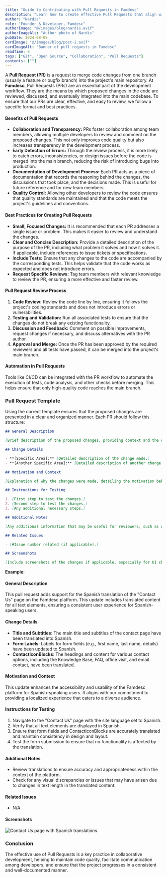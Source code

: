 ```yaml
---
title: "Guide to Contributing with Pull Requests in Famdesc"
description: "Learn how to create effective Pull Requests that align with our development practices at Famdesc."
author: "Nardis"
role: "Founder & Developer, Famdesc"
authorImage: "@/images/blog/nardis.avif"
authorImageAlt: "Author photo of Nardis"
pubDate: 2024-08-09
cardImage: "@/images/blog/post-2.avif"
cardImageAlt: "Banner of pull requests in Famdesc"
readTime: 6
tags: ["Git", "Open Source", "Collaboration", "Pull Requests"]
contents: [""]
---
```


A **Pull Request (PR)** is a request to merge code changes from one branch (usually a feature or bugfix branch) into the project's main repository. At **Famdesc**, Pull Requests (PRs) are an essential part of the development workflow. They are the means by which proposed changes in the code are reviewed, discussed, and eventually integrated into the main codebase. To ensure that our PRs are clear, effective, and easy to review, we follow a specific format and best practices.

#### Benefits of Pull Requests

- **Collaboration and Transparency:** PRs foster collaboration among team members, allowing multiple developers to review and comment on the proposed changes. This not only improves code quality but also increases transparency in the development process.
- **Early Detection of Errors:** Through the review process, it is more likely to catch errors, inconsistencies, or design issues before the code is merged into the main branch, reducing the risk of introducing bugs into production.
- **Documentation of Development Process:** Each PR acts as a piece of documentation that records the reasoning behind the changes, the discussions that took place, and the decisions made. This is useful for future reference and for new team members.
- **Quality Control:** Allowing other developers to review the code ensures that quality standards are maintained and that the code meets the project's guidelines and conventions.

#### Best Practices for Creating Pull Requests

- **Small, Focused Changes:** It is recommended that each PR addresses a single issue or problem. This makes it easier to review and understand the changes.
- **Clear and Concise Description:** Provide a detailed description of the purpose of the PR, including what problem it solves and how it solves it. If applicable, include references to issue tickets or specifications.
- **Include Tests:** Ensure that any changes to the code are accompanied by the corresponding tests. This helps validate that the code works as expected and does not introduce errors.
- **Request Specific Reviews:** Tag team members with relevant knowledge to review the PR, ensuring a more effective and faster review.

#### Pull Request Review Process

1. **Code Review:** Review the code line by line, ensuring it follows the project's coding standards and does not introduce errors or vulnerabilities.
2. **Testing and Validation:** Run all associated tests to ensure that the changes do not break any existing functionality.
3. **Discussion and Feedback:** Comment on possible improvements, request changes if necessary, and discuss alternatives with the PR author.
4. **Approval and Merge:** Once the PR has been approved by the required reviewers and all tests have passed, it can be merged into the project's main branch.

#### Automation in Pull Requests

Tools like CI/CD can be integrated with the PR workflow to automate the execution of tests, code analysis, and other checks before merging. This helps ensure that only high-quality code reaches the main branch.

### Pull Request Template

Using the correct template ensures that the proposed changes are presented in a clear and organized manner. Each PR should follow this structure:

```markdown
## General Description

[Brief description of the proposed changes, providing context and the overall goal of the PR.]

## Change Details

- **[Specific Area]:** [Detailed description of the change made.]
- **[Another Specific Area]:** [Detailed description of another change made.]

## Motivation and Context

[Explanation of why the changes were made, detailing the motivation behind them and how they affect the project.]

## Instructions for Testing

1. [First step to test the changes.]
2. [Second step to test the changes.]
3. [Any additional necessary steps.]

## Additional Notes

[Any additional information that may be useful for reviewers, such as warnings, limitations, or relevant technical details.]

## Related Issues

- [#Issue number related (if applicable).]

## Screenshots

[Include screenshots of the changes if applicable, especially for UI changes.]
```

**Example**:

#### General Description

This pull request adds support for the Spanish translation of the "Contact Us" page on the Famdesc platform. This update includes translated content for all text elements, ensuring a consistent user experience for Spanish-speaking users.

#### Change Details

- **Title and Subtitles**: The main title and subtitles of the contact page have been translated into Spanish.
- **Form Labels**: Labels for form fields (e.g., first name, last name, details) have been updated to Spanish.
- **ContactIconBlocks**: The headings and content for various contact options, including the Knowledge Base, FAQ, office visit, and email contact, have been translated.

#### Motivation and Context

This update enhances the accessibility and usability of the Famdesc platform for Spanish-speaking users. It aligns with our commitment to providing a localized experience that caters to a diverse audience.

#### Instructions for Testing

1. Navigate to the "Contact Us" page with the site language set to Spanish.
2. Verify that all text elements are displayed in Spanish.
3. Ensure that form fields and ContactIconBlocks are accurately translated and maintain consistency in design and layout.
4. Test the form submission to ensure that no functionality is affected by the translation.

#### Additional Notes

- Review translations to ensure accuracy and appropriateness within the context of the platform.
- Check for any visual discrepancies or issues that may have arisen due to changes in text length in the translated content.

#### Related Issues

- N/A

#### Screenshots

![Contact Us page with Spanish translations](https://raw.githubusercontent.com/nardis9501/Famdesc-images/main/blog/contact-screenshot.avif)

### Conclusion

The effective use of Pull Requests is a key practice in collaborative development, helping to maintain code quality, facilitate communication among developers, and ensure that the project progresses in a consistent and well-documented manner.
